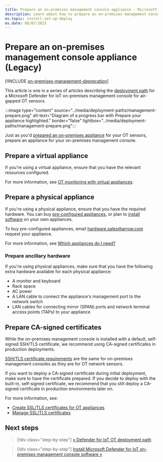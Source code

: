 ```yaml
---
title: Prepare an on-premises management console appliance - Microsoft Defender for IoT
description: Learn about how to prepare an on-premises management console appliance to manage air-gapped and locally managed OT sensors with Microsoft Defender for IoT.
ms.topic: install-set-up-deploy
ms.date: 08/07/2023
---
```



# Prepare an on-premises management console appliance  (Legacy)

[!INCLUDE [on-premises-management-deprecation](../includes/on-premises-management-deprecation.md)]

This article is one in a series of articles describing the [deployment path](legacy-air-gapped-deploy.md) for a Microsoft Defender for IoT on-premises management console for air-gapped OT sensors.

:::image type="content" source="../media/deployment-paths/management-prepare.png" alt-text="Diagram of a progress bar with Prepare your appliance highlighted." border="false" lightbox="../media/deployment-paths/management-prepare.png":::

Just as you'd [prepared an on-premises appliance](../best-practices/plan-prepare-deploy.md#prepare-on-premises-appliances) for your OT sensors, prepare an appliance for your on-premises management console.

## Prepare a virtual appliance

If you're using a virtual appliance, ensure that you have the relevant resources configured.

For more information, see [OT monitoring with virtual appliances](../ot-virtual-appliances.md).

## Prepare a physical appliance

If you're using a physical appliance, ensure that you have the required hardware. You can buy [pre-configured appliances](../ot-pre-configured-appliances.md), or plan to [install software](../ot-deploy/install-software-ot-sensor.md) on your own appliances.

To buy pre-configured appliances, email [hardware.sales@arrow.com](mailto:hardware.sales@arrow.com?cc=DIoTHardwarePurchase@microsoft.com&subject=Information%20about%20Microsoft%20Defender%20for%20IoT%20pre-configured%20appliances&body=Dear%20Arrow%20Representative,%0D%0DOur%20organization%20is%20interested%20in%20receiving%20quotes%20for%20Microsoft%20Defender%20for%20IoT%20appliances%20as%20well%20as%20fulfillment%20options.%0D%0DThe%20purpose%20of%20this%20communication%20is%20to%20inform%20you%20of%20a%20project%20which%20involves%20[NUMBER]%20sites%20and%20[NUMBER]%20sensors%20for%20[ORGANIZATION%20NAME].%20Having%20reviewed%20potential%20appliances%20suitable%20for%20our%20project,%20we%20would%20like%20to%20obtain%20more%20information%20about:%20___________%0D%0D%0DI%20would%20appreciate%20being%20contacted%20by%20an%20Arrow%20representative%20to%20receive%20a%20quote%20for%20the%20items%20mentioned%20above.%0DI%20understand%20the%20quote%20and%20appliance%20delivery%20shall%20be%20in%20accordance%20with%20the%20relevant%20Arrow%20terms%20and%20conditions%20for%20Microsoft%20Defender%20for%20IoT%20pre-configured%20appliances.%0D%0D%0DBest%20Regards,%0D%0D%0D%0D%0D%0D//////////////////////////////%20%0D/////////%20Replace%20[NUMBER]%20with%20appropriate%20values%20related%20to%20your%20request.%0D/////////%20Replace%20[ORGANIZATION%20NAME]%20with%20the%20name%20of%20the%20organization%20you%20represent.%0D//////////////////////////////%0D%0D) request your appliance.

For more information, see [Which appliances do I need?](../ot-appliance-sizing.md)

### Prepare ancillary hardware

If you're using physical appliances, make sure that you have the following extra hardware available for each physical appliance:

- A monitor and keyboard
- Rack space
- AC power
- A LAN cable to connect the appliance's management port to the network switch
- LAN cables for connecting mirror (SPAN) ports and network terminal access points (TAPs) to your appliance

## Prepare CA-signed certificates

While the on-premises management console is installed with a default, self-signed SSH/TLS certificate, we recommend using CA-signed certificates in production deployments.

[SSH/TLS certificate requirements](../best-practices/certificate-requirements.md) are the same for on-premises management consoles as they are for OT network sensors.

If you want to deploy a CA-signed certificate during initial deployment, make sure to have the certificate prepared. If you decide to deploy with the built-in, self-signed certificate, we recommend that you still deploy a CA-signed certificate in production environments later on.

For more information, see:

- [Create SSL/TLS certificates for OT appliances](../ot-deploy/create-ssl-certificates.md)
- [Manage SSL/TLS certificates](how-to-manage-the-on-premises-management-console.md#manage-ssltls-certificates)

## Next steps

> [!div class="step-by-step"]
> [« Defender for IoT OT deployment path](../ot-deploy/ot-deploy-path.md)

> [!div class="step-by-step"]
> [Install Microsoft Defender for IoT on-premises management console software »](install-software-on-premises-management-console.md)

